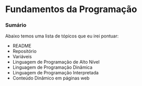 # Fundamentos da Programação

### Sumário

Abaixo temos uma lista de tópicos que eu irei pontuar:

- README
- Repositório
- Variáveis
- Linguagem de Programação de Alto Nível
- Linguagem de Programação Dinâmica
- Linguagem de Programação Interpretada
- Conteúdo Dinâmico em páginas web